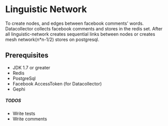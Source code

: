 # Linguistic Network
To create nodes, and edges between facebook comments' words. Datacollector collects facebook comments and stores in the redis set. After all linguistic-network creates sequential links between nodes or creates mesh network(n*n-1/2) stores on postgresql.

## Prerequisites

* JDK 1.7 or greater
* Redis
* PostgreSql
* Facebook AccessToken (for Datacollector)
* Gephi

##### TODOS
* Write tests
* Write comments